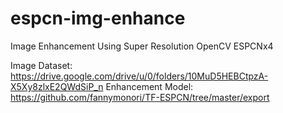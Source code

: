 # espcn-img-enhance
Image Enhancement Using Super Resolution OpenCV ESPCNx4

Image Dataset: https://drive.google.com/drive/u/0/folders/10MuD5HEBCtpzA-X5Xy8zlxE2QWdSiP_n 
Enhancement Model: https://github.com/fannymonori/TF-ESPCN/tree/master/export
